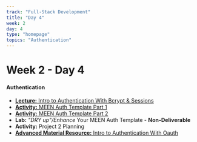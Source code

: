 ```yaml
---
track: "Full-Stack Development"
title: "Day 4"
week: 2
day: 4
type: "homepage"
topics: "Authentication"
---
```



# Week 2 - Day 4

#### Authentication

- [**Lecture:** Intro to Authentication With Bcrypt & Sessions](/full-stack-development/week-2/day-4/lecture-materials/authentication-with-bcrypt-and-sessions/)
- [**Activity:** MEEN Auth Template Part 1](/full-stack-development/week-2/day-4/lecture-materials/meen-auth-template-part-1)
- [**Activity:** MEEN Auth Template Part 2](/full-stack-development/week-2/day-4/lecture-materials/meen-auth-template-part-2)
- **Lab:** *"DRY up"/Enhance* Your MEEN Auth Template - **Non-Deliverable**
- **Activity:** Project 2 Planning
- [**Advanced Material Resource:** Intro to Authentication With Oauth](/full-stack-development/week-2/day-4/lecture-materials/authentication-with-oauth/)
